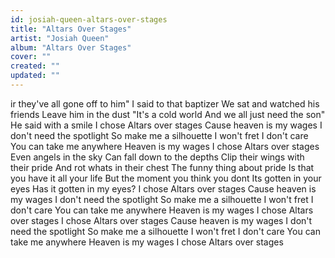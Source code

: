 ```yaml
---
id: josiah-queen-altars-over-stages
title: "Altars Over Stages"
artist: "Josiah Queen"
album: "Altars Over Stages"
cover: ""
created: ""
updated: ""
---
```


ir they've all gone off to him"
I said to that baptizer
We sat and watched his friends
Leave him in the dust
"It's a cold world
And we all just need the son"
He said with a smile
I chose Altars over stages
Cause heaven is my wages
I don't need the spotlight
So make me a silhouette
I won't fret
I don't care
You can take me anywhere
Heaven is my wages
I chose
Altars over stages
Even angels in the sky
Can fall down to the depths
Clip their wings with their pride
And rot whats in their chest
The funny thing about pride
Is that you have it all your life
But the moment you think you dont
Its gotten in your eyes
Has it gotten in my eyes?
I chose Altars over stages
Cause heaven is my wages
I don't need the spotlight
So make me a silhouette
I won't fret
I don't care
You can take me anywhere
Heaven is my wages
I chose
Altars over stages
I chose Altars over stages
Cause heaven is my wages
I don't need the spotlight
So make me a silhouette
I won't fret
I don't care
You can take me anywhere
Heaven is my wages
I chose
Altars over stages